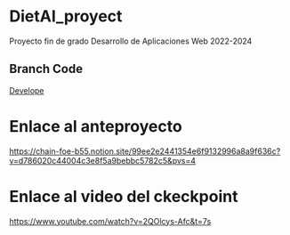 # DietAI_proyect
Proyecto fin de grado Desarrollo de Aplicaciones Web 2022-2024

## **Branch Code**  
[Develope](https://github.com/jimmysm1995/DietAI_proyect/tree/develop)

# Enlace al anteproyecto
https://chain-foe-b55.notion.site/99ee2e2441354e6f9132996a8a9f636c?v=d786020c44004c3e8f5a9bebbc5782c5&pvs=4

# Enlace al video del ckeckpoint
https://www.youtube.com/watch?v=2QOlcys-Afc&t=7s
